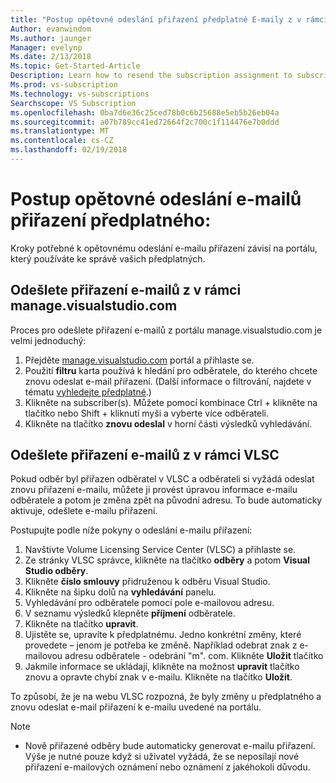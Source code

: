 ```yaml
---
title: "Postup opětovné odeslání přiřazení předplatné E-maily z v rámci Manage.visualstudio.com nebo VLSC | Microsoft Docs"
Author: evanwindom
Ms.author: jaunger
Manager: evelynp
Ms.date: 2/13/2018
Ms.topic: Get-Started-Article
Description: Learn how to resend the subscription assignment to subscribers from manage.visualstudio.com or VLSC
Ms.prod: vs-subscription
Ms.technology: vs-subscriptions
Searchscope: VS Subscription
ms.openlocfilehash: 0ba7d6e36c25ced78b0c6b25688e5eb5b26eb04a
ms.sourcegitcommit: a07b789cc41ed72664f2c700c1f114476e7b0ddd
ms.translationtype: MT
ms.contentlocale: cs-CZ
ms.lasthandoff: 02/19/2018
---
```

# <a name="how-to-resend-subscription-assignment-emails"></a>Postup opětovné odeslání e-mailů přiřazení předplatného:

Kroky potřebné k opětovnému odeslání e-mailu přiřazení závisí na portálu, který používáte ke správě vašich předplatných. 

## <a name="resending-assignment-emails-from-within-managevisualstudiocom"></a>Odešlete přiřazení e-mailů z v rámci manage.visualstudio.com

Proces pro odešlete přiřazení e-mailů z portálu manage.visualstudio.com je velmi jednoduchý:

1. Přejděte [manage.visualstudio.com](https://manage.visualstudio.com) portál a přihlaste se. 
2. Použití **filtru** karta používá k hledání pro odběratele, do kterého chcete znovu odeslat e-mail přiřazení. (Další informace o filtrování, najdete v tématu [vyhledejte předplatné](/visualstudio/subscriptions/search-license).)
3. Klikněte na subscriber(s).  Můžete pomocí kombinace Ctrl + klikněte na tlačítko nebo Shift + kliknutí myši a vyberte více odběrateli.
4. Klikněte na tlačítko **znovu odeslal** v horní části výsledků vyhledávání.  

## <a name="resending-assignment-emails-from-within-vlsc"></a>Odešlete přiřazení e-mailů z v rámci VLSC
Pokud odběr byl přiřazen odběratel v VLSC a odběrateli si vyžádá odeslat znovu přiřazení e-mailu, můžete ji provést úpravou informace e-mailu odběratele a potom je změna zpět na původní adresu. To bude automaticky aktivuje, odešlete e-mailu přiřazení.

Postupujte podle níže pokyny o odeslání e-mailu přiřazení:


1. Navštivte Volume Licensing Service Center (VLSC) a přihlaste se.
2. Ze stránky VLSC správce, klikněte na tlačítko **odběry** a potom **Visual Studio odběry**.
3. Klikněte **číslo smlouvy** přidruženou k odběru Visual Studio.
4. Klikněte na šipku dolů na **vyhledávání** panelu.  
5. Vyhledávání pro odběratele pomocí pole e-mailovou adresu.
6. V seznamu výsledků klepněte **příjmení** odběratele.
7. Klikněte na tlačítko **upravit**.
8. Ujistěte se, upravíte k předplatnému. Jedno konkrétní změny, které provedete – jenom je potřeba ke změně.  Například odebrat znak z e-mailovou adresu odběratele - odebrání "m". com. Klikněte **Uložit** tlačítko
9. Jakmile informace se ukládají, klikněte na možnost **upravit** tlačítko znovu a opravte chybí znak v e-mailu. Klikněte na tlačítko **Uložit**.
   
To způsobí, že je na webu VLSC rozpozná, že byly změny u předplatného a znovu odeslat e-mail přiřazení k e-mailu uvedené na portálu. 

> [!NOTE]
> - Nově přiřazené odběry bude automaticky generovat e-mailu přiřazení. Výše je nutné pouze když si uživatel vyžádá, že se neposílají nové přiřazení e-mailových oznámení nebo oznámení z jakéhokoli důvodu.

